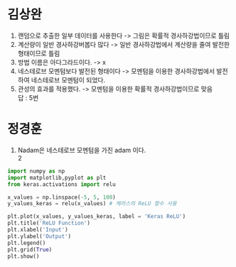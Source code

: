 # 김상완
1. 랜덤으로 추출한 일부 데이터를 사용한다 -> 그림은 확률적 경사하강법이므로 틀림
2. 계산량이 일반 경사하강버봅다 많다 -> 일반 경사하강법에서 계산량을 줄여 발전한 형태이므로 틀림
3. 방법 이름은 아다그라드이다. -> x
4. 네스테로브 모멘텀보다 발전된 형태이다 -> 모멘텀을 이용한 경사하강법에서 발전하여 네스테로브 모멘텀이 되었다.
5. 관성의 효과를 적용했다. -> 모멘텀을 이용한 확률적 경사하강법이므로 맞음\
답 : 5번

# 정경훈
1. Nadam은 네스테로브 모멘텀을 가진 adam 이다.\
2
```python
import numpy as np
import matplotlib,pyplot as plt
from keras.activations import relu

x_values = np.linspace(-5, 5, 100)
y_values_keras = relu(x_values) # 케라스의 ReLU 함수 사용

plt.plot(x_values, y_values_keras, label = 'Keras ReLU')
plt.title('ReLU Function')
plt.xlabel('Input')
plt.ylabel('Output')
plt.legend()
plt.grid(True)
plt.show()
```
